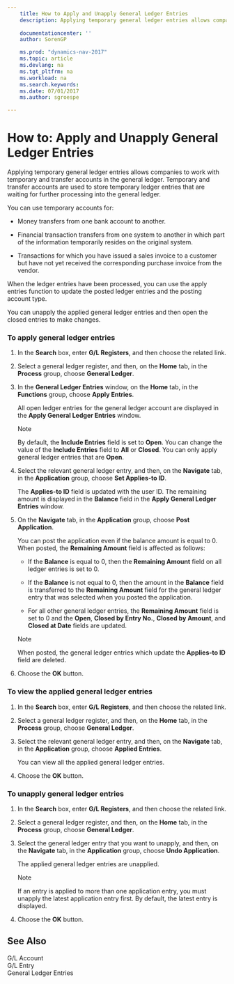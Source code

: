 ```yaml
---
    title: How to Apply and Unapply General Ledger Entries 
    description: Applying temporary general ledger entries allows companies to work with temporary and transfer accounts in the general ledger. Temporary and transfer accounts are used to store temporary ledger entries that are waiting for further processing into the general ledger.
    
    documentationcenter: ''
    author: SorenGP

    ms.prod: "dynamics-nav-2017"
    ms.topic: article
    ms.devlang: na
    ms.tgt_pltfrm: na
    ms.workload: na
    ms.search.keywords:
    ms.date: 07/01/2017
    ms.author: sgroespe

---
```

# How to: Apply and Unapply General Ledger Entries
Applying temporary general ledger entries allows companies to work with temporary and transfer accounts in the general ledger. Temporary and transfer accounts are used to store temporary ledger entries that are waiting for further processing into the general ledger.  
  
 You can use temporary accounts for:  
  
-   Money transfers from one bank account to another.  
  
-   Financial transaction transfers from one system to another in which part of the information temporarily resides on the original system.  
  
-   Transactions for which you have issued a sales invoice to a customer but have not yet received the corresponding purchase invoice from the vendor.  
  
 When the ledger entries have been processed, you can use the apply entries function to update the posted ledger entries and the posting account type.  
  
 You can unapply the applied general ledger entries and then open the closed entries to make changes.  
  
### To apply general ledger entries  
  
1.  In the **Search**  box, enter **G/L Registers**, and then choose the related link.  
  
2.  Select a general ledger register, and then, on the **Home** tab, in the **Process** group, choose **General Ledger**.  
  
3.  In the **General Ledger Entries** window, on the **Home** tab, in the **Functions** group, choose **Apply Entries**.  
  
     All open ledger entries for the general ledger account are displayed in the **Apply General Ledger Entries** window.  
  
    > [!NOTE]  
    >  By default, the **Include Entries** field is set to **Open**. You can change the value of the **Include Entries** field to **All** or **Closed**. You can only apply general ledger entries that are **Open**.  
  
4.  Select the relevant general ledger entry, and then, on the **Navigate** tab, in the **Application** group, choose **Set Applies-to ID**.  
  
     The **Applies-to ID** field is updated with the user ID. The remaining amount is displayed in the **Balance** field in the **Apply General Ledger Entries** window.  
  
5.  On the **Navigate** tab, in the **Application** group, choose **Post Application**.  
  
     You can post the application even if the balance amount is equal to 0. When posted, the **Remaining Amount** field is affected as follows:  
  
    -   If the **Balance** is equal to 0, then the **Remaining Amount** field on all ledger entries is set to 0.  
  
    -   If the **Balance** is not equal to 0, then the amount in the **Balance** field is transferred to the **Remaining Amount** field for the general ledger entry that was selected when you posted the application.  
  
    -   For all other general ledger entries, the **Remaining Amount** field is set to 0 and the **Open**, **Closed by Entry No.**, **Closed by Amount**, and **Closed at Date** fields are updated.  
  
    > [!NOTE]  
    >  When posted, the general ledger entries which update the **Applies-to ID** field are deleted.  
  
6.  Choose the **OK** button.  
  
### To view the applied general ledger entries  
  
1.  In the **Search**  box, enter **G/L Registers**, and then choose the related link.  
  
2.  Select a general ledger register, and then, on the **Home** tab, in the **Process** group, choose **General Ledger**.  
  
3.  Select the relevant general ledger entry, and then, on the **Navigate** tab, in the **Application** group, choose **Applied Entries**.  
  
     You can view all the applied general ledger entries.  
  
4.  Choose the **OK** button.  
  
### To unapply general ledger entries  
  
1.  In the **Search**  box, enter **G/L Registers**, and then choose the related link.  
  
2.  Select a general ledger register, and then, on the **Home** tab, in the **Process** group, choose **General Ledger**.  
  
3.  Select the general ledger entry that you want to unapply, and then, on the **Navigate** tab, in the **Application** group, choose **Undo Application**.  
  
     The applied general ledger entries are unapplied.  
  
    > [!NOTE]  
    >  If an entry is applied to more than one application entry, you must unapply the latest application entry first. By default, the latest entry is displayed.  
  
4.  Choose the **OK** button.  
  
## See Also  
 G/L Account   
 G/L Entry   
 General Ledger Entries